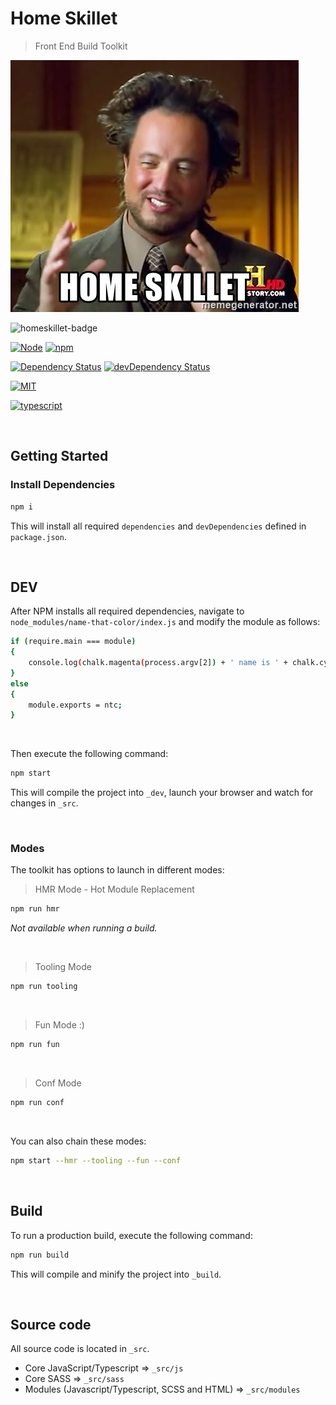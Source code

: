 # Home Skillet

> Front End Build Toolkit


![homeskillet]


![homeskillet-badge]

[![Node][node-image]][node-url] [![npm][npm-image]]()

[![Dependency Status][dep-image]][dep-url] [![devDependency Status][dev-dep-image]][dev-dep-url]

[![MIT][mit-image]][mit-url]

[![typescript]][typescript-url]

<br />

## Getting Started

### Install Dependencies

```sh
npm i
```

This will install all required `dependencies` and `devDependencies` defined in `package.json`.

<br />

## DEV
After NPM installs all required dependencies, navigate to `node_modules/name-that-color/index.js` and modify the module as follows:

```sh
if (require.main === module)
{
    console.log(chalk.magenta(process.argv[2]) + ' name is ' + chalk.cyan(ntc.name(oneColor(process.argv[2]).hex())[1]));
}
else
{
    module.exports = ntc;
}
```

<br />

Then execute the following command:
```sh
npm start
```

This will compile the project into `_dev`, launch your browser and watch for changes in `_src`.

<br />

### Modes

The toolkit has options to launch in different modes:

> HMR Mode - Hot Module Replacement

```sh
npm run hmr
```
*Not available when running a build.*

<br />

> Tooling Mode

```sh
npm run tooling
```

<br />

> Fun Mode :)

```sh
npm run fun
```

<br />

> Conf Mode

```sh
npm run conf
```

<br />

You can also chain these modes:

```sh
npm start --hmr --tooling --fun --conf
```

<br />

## Build
To run a production build, execute the following command:

```sh
npm run build
```
This will compile and minify the project into `_build`.

<br />

## Source code
All source code is located in `_src`.

* Core JavaScript/Typescript => `_src/js`
* Core SASS => `_src/sass`
* Modules (Javascript/Typescript, SCSS and HTML) => `_src/modules`



[node-image]: https://img.shields.io/badge/node-%3E%3D%208.x.x-blue.svg?longCache=true&style=flat-square
[node-url]: https://nodejs.org/en/
[npm-url]: https://www.npmjs.com/
[npm-image]: https://img.shields.io/badge/npm-%3E%3D%205.x.x-blue.svg?longCache=true&style=flat-square
[mit-image]: https://img.shields.io/badge/license-MIT-blue.svg?longCache=true&style=flat-square
[mit-url]: https://github.com/jthomas077/home-skillet/blob/master/LICENSE
[dev-dep-image]: https://david-dm.org/jthomas077/home-skillet/dev-status.svg
[dev-dep-url]: https://david-dm.org/jthomas077/home-skillet/?type=dev
[dep-image]: https://david-dm.org/jthomas077/home-skillet/status.svg
[dep-url]: https://david-dm.org/jthomas077/home-skillet
[homeskillet]: toolkit/home-skillet.jpg?raw=true&s=150 "Home Skillet"
[homeskillet-badge]: https://img.shields.io/badge/home%20skillet-sexy-blue.svg?longCache=true&style=flat-square "Home Skillet"
[typescript]: https://img.shields.io/badge/type%20definitions-TypeScript%202.9.2-blue.svg?longCache=true&style=flat-square "TypeScript"
[typescript-url]: https://www.typescriptlang.org/
